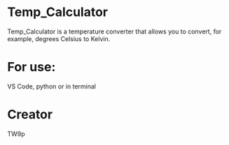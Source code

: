# Temp_Calculator

Temp_Calculator is a temperature converter that allows you to convert, for example, degrees Celsius to Kelvin.

# For use:

VS Code, python or in terminal

# Creator

TW9p
